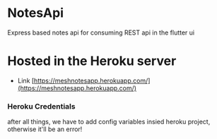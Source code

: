 # NotesApi
Express based notes api for consuming REST api in the flutter ui


# Hosted in the Heroku server
- Link [https://meshnotesapp.herokuapp.com/](https://meshnotesapp.herokuapp.com/)



### Heroku Credentials
after all things, we have to add config variables insied heroku project, otherwise it'll be an error!
